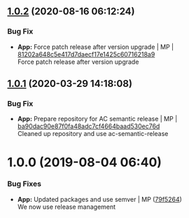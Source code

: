 <a name="1.0.2"></a>

## [1.0.2](https://github.com/mmpro/ac-byteconverter/compare/v1.0.1..v1.0.2) (2020-08-16 06:12:24)


### Bug Fix

* **App:** Force patch release after version upgrade | MP | [81202a648c5e417d7daecf17e1425c60716218a9](https://github.com/mmpro/ac-byteconverter/commit/81202a648c5e417d7daecf17e1425c60716218a9)    
Force patch release after version upgrade
<a name="1.0.1"></a>

## [1.0.1](https://github.com/mmpro/ac-byteconverter/compare/v1.0.0..v1.0.1) (2020-03-29 14:18:08)


### Bug Fix

* **App:** Prepare repository for AC semantic release | MP | [ba90dac90e87f0fa48adc7cf4664baad530ec76d](https://github.com/mmpro/ac-byteconverter/commit/ba90dac90e87f0fa48adc7cf4664baad530ec76d)    
Cleaned up repository and use ac-semantic-release
<a name="1.0.0"></a>
# 1.0.0 (2019-08-04 06:40)


### Bug Fixes

* **App:** Updated packages and use semver | MP ([79f5264](https://github.com/mmpro/ac-byteconverter/commit/79f5264))    
  We now use release management



